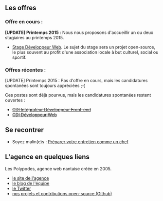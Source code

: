 ## Les offres

### Offre en cours : 

**[UPDATE] Printemps 2015** : Nous nous proposons d'accueillir un ou deux stagiaires au printemps 2015.

- [Stage Développeur Web](Stage-developpeur-web.md). Le sujet du stage sera un projet open-source, le plus souvent au profit d'une association locale à but culturel, social ou sportif.

### Offres récentes : 

[UPDATE] Printemps 2015 : Pas d'offre en cours, mais les candidatures spontanées sont toujours appréciées ;-)

Ces postes sont déjà pourvus, mais les candidatures spontanées restent ouvertes :

- ~~[CDI Intégrateur Développeur Front-end](CDI-Integrateur-Developpeur-Front-End.md)~~
- ~~[CDI Développeur Web](CDI-Developpeur-web.md)~~


## Se recontrer

- Soyez malin(e)s : [Préparer votre entretien comme un chef](BraceYourself.md)

## L'agence en quelques liens

Les Polypodes, agence web nantaise créée en 2005.

- [le site de l'agence](http://lespolypodes.com)
- [le blog de l'équipe](http://lespolypodes.tumblr.com)
- [le Twitter](https://twitter.com/lespolypodes)
- [nos projets et contributions open-source (Github)](https://github.com/polypodes)


